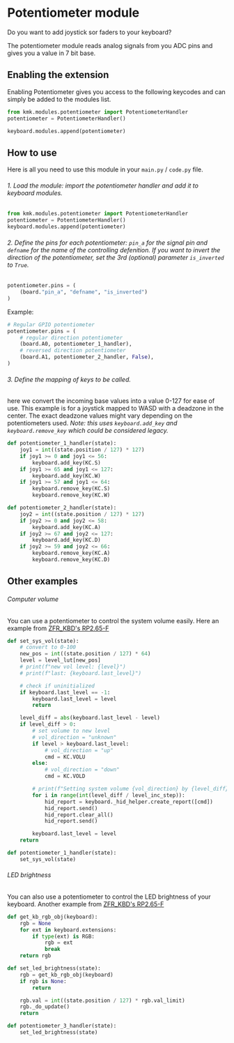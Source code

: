 # Potentiometer module
Do you want to add joystick sor faders to your keyboard?

The potentiometer module reads analog signals from you ADC pins and gives you a value in 7 bit base.

## Enabling the extension
Enabling Potentiometer gives you access to the following keycodes and can simply be
added to the modules list.

```python
from kmk.modules.potentiometer import PotentiometerHandler
potentiometer = PotentiometerHandler()

keyboard.modules.append(potentiometer)
```


## How to use
Here is all you need to use this module in your `main.py` / `code.py` file.

###### 1. Load the module: import the potentiometer handler and add it to keyboard modules.

```python
from kmk.modules.potentiometer import PotentiometerHandler
potentiometer = PotentiometerHandler()
keyboard.modules.append(potentiometer)
```

###### 2. Define the pins for each potentiometer: `pin_a` for the signal pin and `defname` for the name of the controlling defenition. If you want to invert the direction of the potentiometer, set the 3rd (optional) parameter `is_inverted` to `True`.

```python
potentiometer.pins = (
    (board."pin_a", "defname", "is_inverted")
)
```

 Example:
```python
# Regular GPIO potentiometer
potentiometer.pins = (
    # regular direction potentiometer
    (board.A0, potentiometer_1_handler),
    # reversed direction potentiometer
    (board.A1, potentiometer_2_handler, False),
)
```

###### 3. Define the mapping of keys to be called.

here we convert the incoming base values into a value 0-127 for ease of use.
This example is for a joystick mapped to WASD with a deadzone in the center. The exact deadzone values might vary depending on the potentiometers used.
    *Note: this uses `keyboard.add_key` and `keyboard.remove_key` which could be considered legacy.*

```python
def potentiometer_1_handler(state):
    joy1 = int((state.position / 127) * 127)
    if joy1 >= 0 and joy1 <= 56:
        keyboard.add_key(KC.S)
    if joy1 >= 65 and joy1 <= 127:
        keyboard.add_key(KC.W)
    if joy1 >= 57 and joy1 <= 64:
        keyboard.remove_key(KC.S)
        keyboard.remove_key(KC.W)

def potentiometer_2_handler(state):
    joy2 = int((state.position / 127) * 127)
    if joy2 >= 0 and joy2 <= 58:
        keyboard.add_key(KC.A)
    if joy2 >= 67 and joy2 <= 127:
        keyboard.add_key(KC.D)
    if joy2 >= 59 and joy2 <= 66:
        keyboard.remove_key(KC.A)
        keyboard.remove_key(KC.D)
```

## Other examples

###### Computer volume

You can use a potentiometer to control the system volume easily. Here an example from [ZFR_KBD's RP2.65-F](https://github.com/KMKfw/kmk_firmware/blob/master/user_keymaps/ZFR_KBD/RP2.65-F.py)

```python
def set_sys_vol(state):
    # convert to 0-100
    new_pos = int((state.position / 127) * 64)
    level = level_lut[new_pos]
    # print(f"new vol level: {level}")
    # print(f"last: {keyboard.last_level}")

    # check if uninitialized
    if keyboard.last_level == -1:
        keyboard.last_level = level
        return

    level_diff = abs(keyboard.last_level - level)
    if level_diff > 0:
        # set volume to new level
        # vol_direction = "unknown"
        if level > keyboard.last_level:
            # vol_direction = "up"
            cmd = KC.VOLU
        else:
            # vol_direction = "down"
            cmd = KC.VOLD

        # print(f"Setting system volume {vol_direction} by {level_diff} to reach {level}")
        for i in range(int(level_diff / level_inc_step)):
            hid_report = keyboard._hid_helper.create_report([cmd])
            hid_report.send()
            hid_report.clear_all()
            hid_report.send()

        keyboard.last_level = level
    return

def potentiometer_1_handler(state):
    set_sys_vol(state)
```

###### LED brightness

You can also use a potentiometer to control the LED brightness of your keyboard. Another example from [ZFR_KBD's RP2.65-F](https://github.com/KMKfw/kmk_firmware/blob/master/user_keymaps/ZFR_KBD/RP2.65-F.py)

```python
def get_kb_rgb_obj(keyboard):
    rgb = None
    for ext in keyboard.extensions:
        if type(ext) is RGB:
            rgb = ext
            break
    return rgb

def set_led_brightness(state):
    rgb = get_kb_rgb_obj(keyboard)
    if rgb is None:
        return

    rgb.val = int((state.position / 127) * rgb.val_limit)
    rgb._do_update()
    return

def potentiometer_3_handler(state):
    set_led_brightness(state)
```